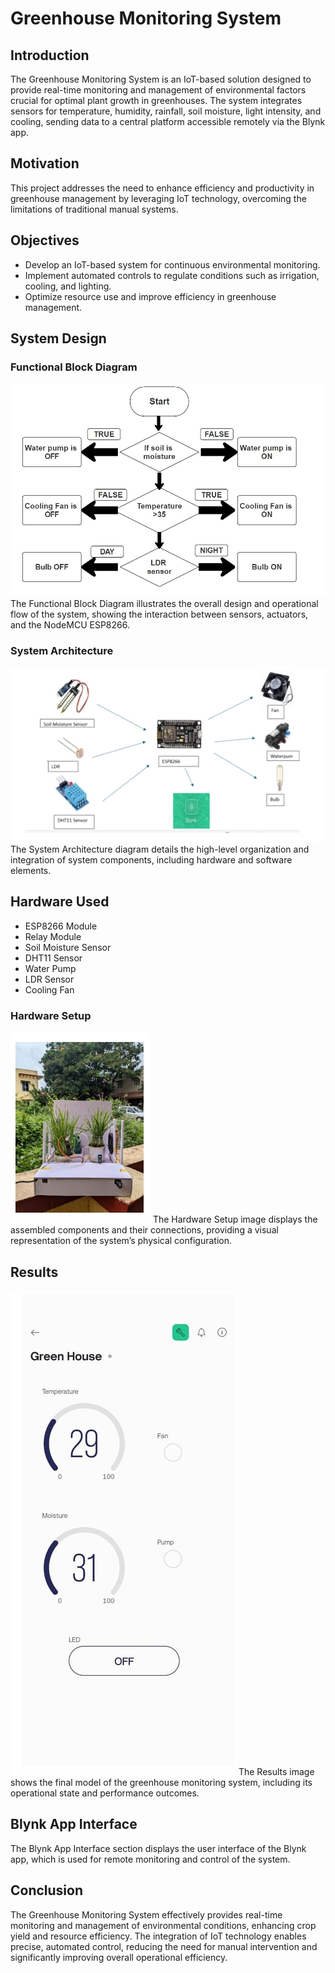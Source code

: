 # Greenhouse Monitoring System

## Introduction
The Greenhouse Monitoring System is an IoT-based solution designed to provide real-time monitoring and management of environmental factors crucial for optimal plant growth in greenhouses. The system integrates sensors for temperature, humidity, rainfall, soil moisture, light intensity, and cooling, sending data to a central platform accessible remotely via the Blynk app.

## Motivation
This project addresses the need to enhance efficiency and productivity in greenhouse management by leveraging IoT technology, overcoming the limitations of traditional manual systems.

## Objectives
- Develop an IoT-based system for continuous environmental monitoring.
- Implement automated controls to regulate conditions such as irrigation, cooling, and lighting.
- Optimize resource use and improve efficiency in greenhouse management.

## System Design

### Functional Block Diagram
![Functional Block Diagram](https://github.com/VINAYAK-JAINAPUR/Green-House-Monitoring-System/blob/main/flow.jpg)
The Functional Block Diagram illustrates the overall design and operational flow of the system, showing the interaction between sensors, actuators, and the NodeMCU ESP8266.

### System Architecture
![System Architecture](https://github.com/VINAYAK-JAINAPUR/Green-House-Monitoring-System/blob/main/architecture.jpeg)
The System Architecture diagram details the high-level organization and integration of system components, including hardware and software elements.

## Hardware Used
- ESP8266 Module
- Relay Module
- Soil Moisture Sensor
- DHT11 Sensor
- Water Pump
- LDR Sensor
- Cooling Fan

### Hardware Setup
![Hardware Setup](https://github.com/VINAYAK-JAINAPUR/Green-House-Monitoring-System/blob/main/hardware.jpeg)
The Hardware Setup image displays the assembled components and their connections, providing a visual representation of the system’s physical configuration.

## Results
![Results](https://github.com/VINAYAK-JAINAPUR/Green-House-Monitoring-System/blob/main/Blynk_output.jpeg)
The Results image shows the final model of the greenhouse monitoring system, including its operational state and performance outcomes.

## Blynk App Interface
The Blynk App Interface section displays the user interface of the Blynk app, which is used for remote monitoring and control of the system.

## Conclusion
The Greenhouse Monitoring System effectively provides real-time monitoring and management of environmental conditions, enhancing crop yield and resource efficiency. The integration of IoT technology enables precise, automated control, reducing the need for manual intervention and significantly improving overall operational efficiency.

